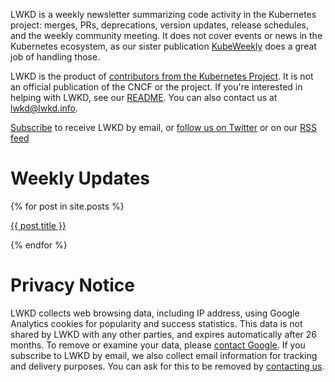 LWKD is a weekly newsletter summarizing code activity in the Kubernetes project: merges, PRs, deprecations, version updates, release schedules, and the weekly community meeting.  It does not cover events or news in the Kubernetes ecosystem, as our sister publication [KubeWeekly](https://kubeweekly.com/) does a great job of handling those.

LWKD is the product of [contributors from the Kubernetes Project](/authors).  It is not an official publication of the CNCF or the project.  If you're interested in helping with LWKD, see our [README](https://github.com/lwkd/lwkd.github.io).  You can also contact us at lwkd@lwkd.info.

[Subscribe](http://eepurl.com/dkBy_j) to receive LWKD by email, or [follow us on Twitter](https://twitter.com/LWKDNews) or on our [RSS feed](/feed.xml)

# Weekly Updates

{% for post in site.posts %}
<p>
  <a href="{{ post.url }}">{{ post.title }}</a>
</p>
{% endfor %}

# Privacy Notice

LWKD collects web browsing data, including IP address, using Google Analytics cookies for popularity and success statistics.  This data is not shared by LWKD with any other parties, and expires automatically after 26 months.  To remove or examine your data, please [contact Google](https://privacy.google.com/businesses/compliance).  If you subscribe to LWKD by email, we also collect email information for tracking and delivery purposes.  You can ask for this to be removed by [contacting us](mailto:lwkd@lwkd.info).
